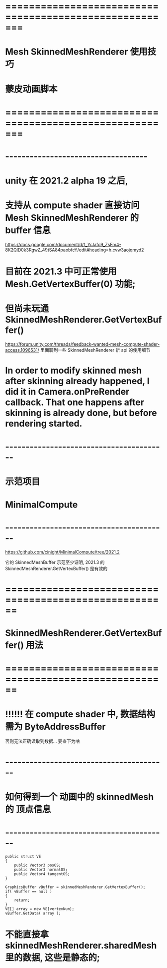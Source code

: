 # ======================================================= #
#            Mesh SkinnedMeshRenderer  使用技巧
#                 蒙皮动画脚本
# ======================================================= #


# ----------------------------------- #
#   unity 在 2021.2 alpha 19 之后,
#   支持从 compute shader 直接访问 Mesh SkinnedMeshRenderer 的 buffer 信息
https://docs.google.com/document/d/1_YrJafo9_ZsFm4-8K2QlD0k3RgwZ_49tSA84paobfcY/edit#heading=h.cvw3aojqmyd2


# 目前在 2021.3 中可正常使用 Mesh.GetVertexBuffer(0) 功能;  
# 但尚未玩通 SkinnedMeshRenderer.GetVertexBuffer() 




https://forum.unity.com/threads/feedback-wanted-mesh-compute-shader-access.1096531/
里面聊到一些 SkinnedMeshRenderer 新 api 的使用细节



# In order to modify skinned mesh after skinning already happened, I did it in Camera.onPreRender callback. That one happens after skinning is already done, but before rendering started.





# ---------------------------------------- #
#             示范项目
#          MinimalCompute
# ---------------------------------------- #
https://github.com/cinight/MinimalCompute/tree/2021.2

它的 SkinnedMeshBuffer 示范至少证明, 2021.3 的 SkinnedMeshRenderer.GetVertexBuffer() 是有效的





# ====================================================== #
#      SkinnedMeshRenderer.GetVertexBuffer()  用法
# ====================================================== #


# !!!!!!  在 compute shader 中, 数据结构需为 ByteAddressBuffer
否则无法正确读取到数据... 要查下为啥




# ---------------------------------------- #
#        如何得到一个 动画中的 skinnedMesh 的 顶点信息
# ---------------------------------------- #

    public struct VE 
    {
        public Vector3 posOS;
        public Vector3 normalOS;
        public Vector4 tangentOS;
    }

    GraphicsBuffer vBuffer = skinnedMeshRenderer.GetVertexBuffer();
    if( vBuffer == null )
    {
        return;
    }
    VE[] array = new VE[vertexNum];
    vBuffer.GetData( array );

# 不能直接拿 skinnedMeshRenderer.sharedMesh 里的数据, 这些是静态的;












